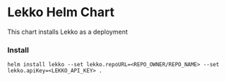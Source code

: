 # Lekko Helm Chart
This chart installs Lekko as a deployment

### Install
`helm install lekko --set lekko.repoURL=<REPO_OWNER/REPO_NAME> --set lekko.apiKey=<LEKKO_API_KEY> .`
